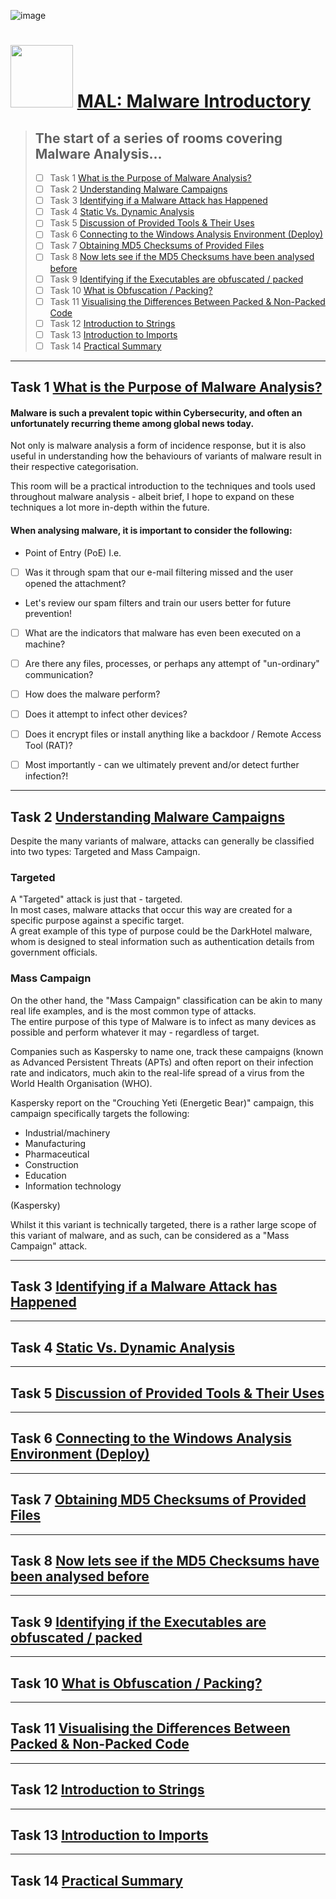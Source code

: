 ![image](https://user-images.githubusercontent.com/51442719/174510305-62be00a0-c844-44f1-8130-9ef3c9ce49e6.png)

# <img width="100" src="https://user-images.githubusercontent.com/51442719/174510258-20c69a2e-1e81-4128-a182-4c64315c6d15.png"> [MAL: Malware Introductory](https://tryhackme.com/room/malmalintroductory)
> ## The start of a series of rooms covering Malware Analysis...
> - [ ] Task 1  [What is the Purpose of Malware Analysis?]()
> - [ ] Task 2  [Understanding Malware Campaigns]()
> - [ ] Task 3  [Identifying if a Malware Attack has Happened]()
> - [ ] Task 4  [Static Vs. Dynamic Analysis]()
> - [ ] Task 5  [Discussion of Provided Tools & Their Uses]()
> - [ ] Task 6  [Connecting to the Windows Analysis Environment (Deploy)]()
> - [ ] Task 7  [Obtaining MD5 Checksums of Provided Files]()
> - [ ] Task 8  [Now lets see if the MD5 Checksums have been analysed before]()
> - [ ] Task 9  [Identifying if the Executables are obfuscated / packed]()
> - [ ] Task 10  [What is Obfuscation / Packing?]()
> - [ ] Task 11  [Visualising the Differences Between Packed & Non-Packed Code]()
> - [ ] Task 12  [Introduction to Strings]()
> - [ ] Task 13  [Introduction to Imports]()
> - [ ] Task 14  [Practical Summary]()

---

## Task 1  [What is the Purpose of Malware Analysis?]()
#### Malware is such a prevalent topic within Cybersecurity, and often an unfortunately recurring theme among global news today.

Not only is malware analysis a form of incidence response, but it is also useful in understanding how the behaviours of variants of malware result in their respective categorisation.  

This room will be a practical introduction to the techniques and tools used throughout malware analysis - albeit brief, I hope to expand on these techniques a lot more in-depth within the future.

#### When analysing malware, it is important to consider the following:

- Point of Entry (PoE) I.e. 
- [ ] Was it through spam that our e-mail filtering missed and the user opened the attachment? 
- Let's review our spam filters and train our users better for future prevention!

- [ ] What are the indicators that malware has even been executed on a machine? 
- [ ] Are there any files, processes, or perhaps any attempt of "un-ordinary" communication?

- [ ] How does the malware perform? 
- [ ] Does it attempt to infect other devices? 
- [ ] Does it encrypt files or install anything like a backdoor / Remote Access Tool (RAT)?

- [ ] Most importantly - can we ultimately prevent and/or detect further infection?!

---

## Task 2  [Understanding Malware Campaigns]()

Despite the many variants of malware, attacks can generally be classified into two types: Targeted and Mass Campaign.

### Targeted

A "Targeted" attack is just that - targeted.  
In most cases, malware attacks that occur this way are created for a specific purpose against a specific target.  
A great example of this type of purpose could be the DarkHotel malware, whom is designed to steal information such as authentication details from government officials.  

### Mass Campaign

On the other hand, the "Mass Campaign" classification can be akin to many real life examples, and is the most common type of attacks.  
The entire purpose of this type of Malware is to infect as many devices as possible and perform whatever it may - regardless of target.  

Companies such as Kaspersky to name one, track these campaigns (known as Advanced Persistent Threats (APTs) and often report on their infection rate and indicators, much akin to the real-life spread of a virus from the World Health Organisation (WHO). 

Kaspersky report on the "Crouching Yeti (Energetic Bear)" campaign, this campaign specifically targets the following:

- Industrial/machinery
- Manufacturing
- Pharmaceutical
- Construction
- Education
- Information technology

(Kaspersky)

Whilst it this variant is technically targeted, there is a rather large scope of this variant of malware, and as such, can be considered as a "Mass Campaign" attack.

---

## Task 3  [Identifying if a Malware Attack has Happened]()

---

## Task 4  [Static Vs. Dynamic Analysis]()

---

## Task 5  [Discussion of Provided Tools & Their Uses]()

---

## Task 6  [Connecting to the Windows Analysis Environment (Deploy)]()

---

## Task 7  [Obtaining MD5 Checksums of Provided Files]()

---

## Task 8  [Now lets see if the MD5 Checksums have been analysed before]()

---

## Task 9  [Identifying if the Executables are obfuscated / packed]()

---

## Task 10  [What is Obfuscation / Packing?]()

---

## Task 11  [Visualising the Differences Between Packed & Non-Packed Code]()

---

## Task 12  [Introduction to Strings]()

---

## Task 13  [Introduction to Imports]()

---

## Task 14  [Practical Summary]()
